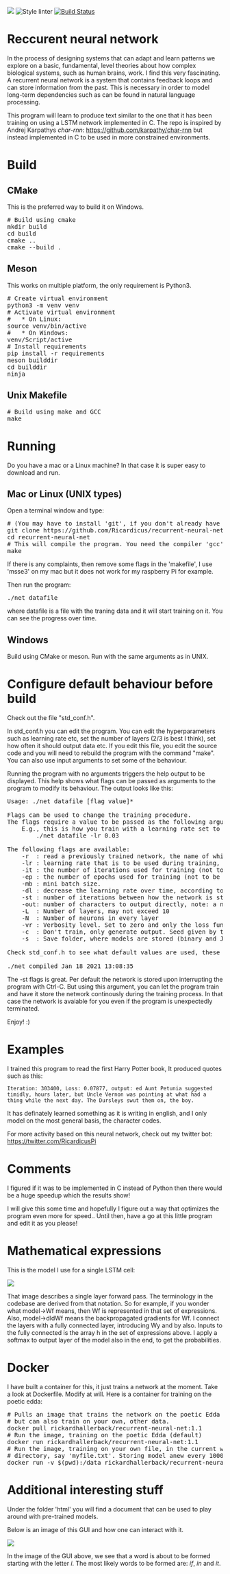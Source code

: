 
![](https://github.com/Ricardicus/recurrent-neural-net/workflows/Building%20&%20Running/badge.svg) ![Style linter](https://github.com/Ricardicus/recurrent-neural-net/workflows/Style%20linter/badge.svg) [![Build Status](https://travis-ci.org/Ricardicus/recurrent-neural-net.svg?branch=master)](https://travis-ci.org/Ricardicus/recurrent-neural-net) 

# Reccurent neural network

In the process of designing systems that can adapt and learn patterns we explore on a basic, fundamental, level theories about how complex biological systems, such as human brains, work. I find this very fascinating. A recurrent neural network is a system that contains feedback loops and can store information from the past. 
This is necessary in order to model long-term dependencies such as can be found in natural language processing. 

This program will learn to produce text similar to the one that
it has been training on using a LSTM network implemented in C. The repo is inspired by Andrej Karpathys <i>char-rnn</i>: https://github.com/karpathy/char-rnn but instead implemented in C to be used in more constrained environments.

# Build 

## CMake 
This is the preferred way to build it on Windows.
<pre>
# Build using cmake
mkdir build
cd build
cmake ..
cmake --build .
</pre>

## Meson 
This works on multiple platform, the only requirement is Python3.

<pre>
# Create virtual environment
python3 -m venv venv
# Activate virtual environment
#   * On Linux:
source venv/bin/active
#   * On Windows:
venv/Script/active 
# Install requirements
pip install -r requirements
meson builddir
cd builddir
ninja
</pre>

## Unix Makefile

<pre>
# Build using make and GCC
make
</pre>

# Running

Do you have a mac or a Linux machine? 
In that case it is super easy to download and run.

## Mac or Linux (UNIX types)

Open a terminal window and type:

<pre>
# (You may have to install 'git', if you don't already have it!)
git clone https://github.com/Ricardicus/recurrent-neural-net/
cd recurrent-neural-net
# This will compile the program. You need the compiler 'gcc' which is also available for download just like 'git'.
make
</pre>

If there is any complaints, then remove some flags in the 'makefile', I use 'msse3' on my mac but it does not work for my raspberry Pi for example. 

Then run the program:
<pre>
./net datafile 
</pre>

where datafile is a file with the traning data and it will start training on it. You can see the progress 
over time. 

## Windows

Build using CMake or meson.
Run with the same arguments as in UNIX. 

# Configure default behaviour before build

Check out the file "std_conf.h".

In std_conf.h you can edit the program. You can edit the hyperparameters such as learning rate etc, set the number of layers (2/3 is best I think), set how often it should output data etc. If you edit this file, you edit the source code and you will need to rebuild the program with the command "make". You can also use input arguments to set some of the behaviour.

Running the program with no arguments triggers the help output to be displayed. This help shows what flags can be
passed as arguments to the program to modify its behaviour. The output looks like this:

<pre>
Usage: ./net datafile [flag value]*

Flags can be used to change the training procedure.
The flags require a value to be passed as the following argument.
    E.g., this is how you train with a learning rate set to 0.03:
        ./net datafile -lr 0.03

The following flags are available:
    -r  : read a previously trained network, the name of which is currently configured to be 'lstm_net.net'.
    -lr : learning rate that is to be used during training, see the example above.
    -it : the number of iterations used for training (not to be confused with epochs).
    -ep : the number of epochs used for training (not to be confused with iterations).
    -mb : mini batch size.
    -dl : decrease the learning rate over time, according to lr(n+1) <- lr(n) / (1 + n/value).
    -st : number of iterations between how the network is stored during training. If 0 only stored once after training.
    -out: number of characters to output directly, note: a network and a datafile must be provided.
    -L  : Number of layers, may not exceed 10
    -N  : Number of neurons in every layer
    -vr : Verbosity level. Set to zero and only the loss function after and not during training will be printed.
    -c  : Don't train, only generate output. Seed given by the value. If -r is used, datafile is not considered.
    -s  : Save folder, where models are stored (binary and JSON).

Check std_conf.h to see what default values are used, these are set during compilation.

./net compiled Jan 18 2021 13:08:35
</pre>

The -st flags is great. Per default the network is stored upon interrupting the program with Ctrl-C. But using this argument, you can let the program train and have it store the network continously during the training process.
In that case the network is avaiable for you even if the program is unexpectedly terminated.

Enjoy! :)

# Examples
I trained this program to read the first Harry Potter book, It produced quotes such as this: 

```
Iteration: 303400, Loss: 0.07877, output: ed Aunt Petunia suggested
timidly, hours later, but Uncle Vernon was pointing at what had a thing while the next day. The Dursleys swut them on, the boy.
```

It has definately learned something as it is writing in english, and I only model on the most
general basis, the character codes.

For more activity based on this neural network, check out my twitter bot: 
https://twitter.com/RicardicusPi


# Comments

I figured if it was to be implemented in C instead of Python then
there would be a huge speedup which the results show!

I will give this some time and hopefully I figure out a way that
optimizes the program even more for speed.. Until then, have a go at this 
little program and edit it as you please! 

# Mathematical expressions

This is the model I use for a single LSTM cell: 

<img src="https://raw.githubusercontent.com/Ricardicus/recurrent-neural-net/master/html/LSTM_forward.png"></img>

That image describes a single layer forward pass. The terminology in the codebase are derived from that 
notation. So for example, if you wonder what model->Wf means, then Wf is represented in that set of 
expressions. Also, model->dldWf means the backpropagated gradients for Wf. I connect the layers with a
fully connected layer, introducing Wy and by also. Inputs to the fully connected is the array h in the 
set of expressions above. I apply a softmax to output layer of the model also in the end,
to get the probabilities.

# Docker

I have built a container for this, it just trains a
network at the moment. Take a look at Dockerfile. 
Modify at will. Here is a container for training
on the poetic edda:
<pre>
# Pulls an image that trains the network on the poetic Edda by default,
# but can also train on your own, other data.
docker pull rickardhallerback/recurrent-neural-net:1.1
# Run the image, training on the poetic Edda (default)
docker run rickardhallerback/recurrent-neural-net:1.1
# Run the image, training on your own file, in the current working 
# directory, say 'myfile.txt'. Storing model anew every 1000th iteration.
docker run -v $(pwd):/data rickardhallerback/recurrent-neural-net:1.1 /data/myfile.txt -s /data -st 1000
</pre>

# Additional interesting stuff

Under the folder 'html' you will find a document that can be used to play around with pre-trained models. 

Below is an image of this GUI and how one can interact with it. 

<img src="https://raw.githubusercontent.com/Ricardicus/recurrent-neural-net/master/html/Screendump_example.png"></img>

In the image of the GUI above, we see that a word is about to be formed starting with the letter <i>i</i>. The most likely words to be formed are: <i>if</i>, <i>in</i> and <i>it</i>. 
